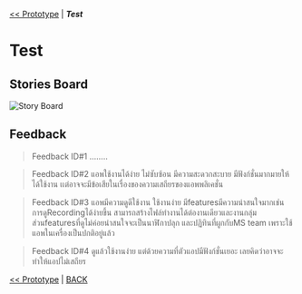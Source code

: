 [<< Prototype](Prototype.md) | ***Test*** 
#  Test 
## Stories Board

![Story Board](assets/test.gif)

## Feedback

> Feedback ID#1 ........

> Feedback ID#2 แอพใช้งานได้ง่าย ไม่ซับซ้อน มีความสะดวกสะบาย มีฟังก์ชั่นมากมายให้ได้ใช้งาน  เเต่อาจจะมีข้อเสียในเรื่องของความเสถียรของแอพพลิเคชั่น

> Feedback ID#3 แอพมีความดูดีใช้งาน ใช้งานง่าย มีfeaturesมีความน่าสนใจมากเช่น การดูRecordingได้ง่ายขึ้น สามารถสร้างไฟล์ทำงานได้ต่องานเดียวและงานกลุ่ม
                ส่วนfeaturesที่ดูไม่ค่อยน่าสนใจจะเป็นนาฬิกาปลุก และปฏิทินที่ผูกกับMS team เพราะใช้แอพในเครื่องเป็นปกติอยู่แล้ว

> Feedback ID#4 
ดูแล้วใช้งานง่าย แต่ด้วยความที่ตัวแอปมีฟังก์ชั่นเยอะ เลยคิดว่าอาจจะทำให้แอปไม่เสถียร



[<< Prototype](Prototype.md) | [BACK](README.md)
